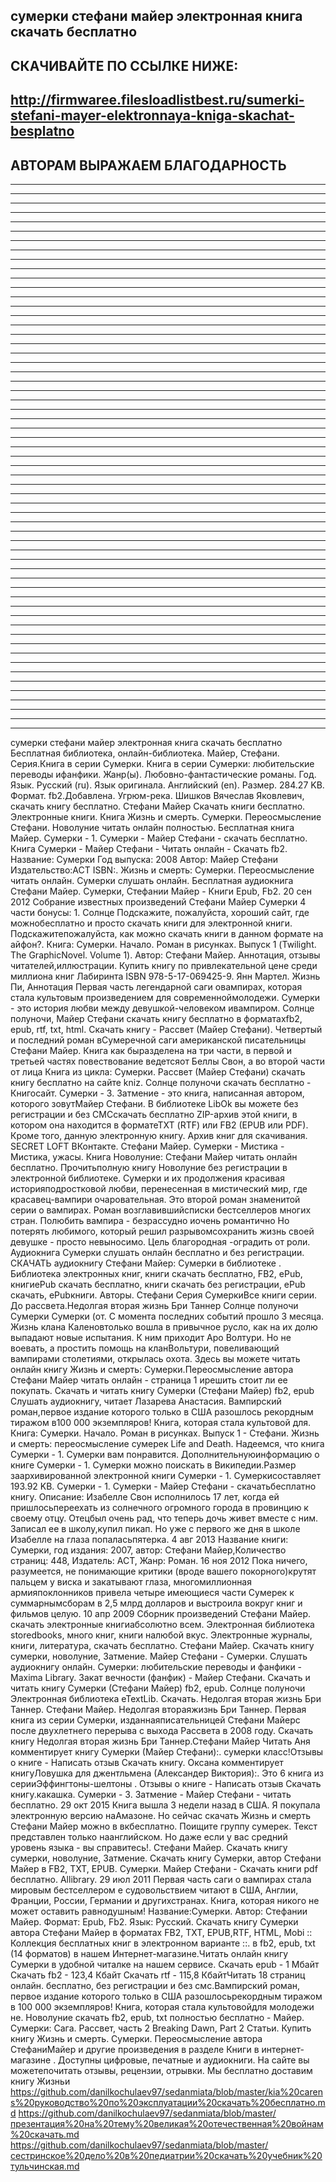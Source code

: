 сумерки стефани майер электронная книга скачать бесплатно
--------------------------------------------------
СКАЧИВАЙТЕ ПО ССЫЛКЕ НИЖЕ:
--------------------------------------------------
http://firmwaree.filesloadlistbest.ru/sumerki-stefani-mayer-elektronnaya-kniga-skachat-besplatno
--------------------------------------------------
АВТОРАМ ВЫРАЖАЕМ БЛАГОДАРНОСТЬ
--------------------------------------------------
--------------------------------------------------
--------------------------------------------------
--------------------------------------------------
--------------------------------------------------
--------------------------------------------------
--------------------------------------------------
--------------------------------------------------
--------------------------------------------------
--------------------------------------------------
--------------------------------------------------
--------------------------------------------------
--------------------------------------------------
--------------------------------------------------
--------------------------------------------------
--------------------------------------------------
--------------------------------------------------
--------------------------------------------------
--------------------------------------------------
--------------------------------------------------
--------------------------------------------------
--------------------------------------------------
--------------------------------------------------
--------------------------------------------------
--------------------------------------------------
--------------------------------------------------
--------------------------------------------------
--------------------------------------------------
--------------------------------------------------
--------------------------------------------------
--------------------------------------------------
--------------------------------------------------
--------------------------------------------------
--------------------------------------------------
--------------------------------------------------
--------------------------------------------------
--------------------------------------------------
--------------------------------------------------
--------------------------------------------------
--------------------------------------------------
--------------------------------------------------
--------------------------------------------------
--------------------------------------------------
--------------------------------------------------
--------------------------------------------------
--------------------------------------------------
--------------------------------------------------
--------------------------------------------------
--------------------------------------------------
--------------------------------------------------
--------------------------------------------------
--------------------------------------------------
--------------------------------------------------
--------------------------------------------------
--------------------------------------------------
--------------------------------------------------
--------------------------------------------------
--------------------------------------------------
--------------------------------------------------
--------------------------------------------------
сумерки стефани майер электронная книга скачать бесплатно Бесплатная библиотека, онлайн-библиотека.  Майер, Стефани. Серия.Книга в серии Сумерки. Книга в серии Сумерки: любительские переводы ифанфики. Жанр(ы). Любовно-фантастические романы. Год. Язык. Русский (ru). Язык оригинала. Английский (en). Размер. 284.27 KB. Формат. fb2.Добавлена. Угрюм-река. Шишков Вячеслав Яковлевич, скачать книгу бесплатно. Стефани Майер  Скачать книги бесплатно. Электронные книги. Книга Жизнь и смерть. Сумерки. Переосмысление Стефани. Новолуние читать онлайн полностью. Бесплатная книга Майер. Сумерки - 1. Сумерки - Майер Стефани - скачать бесплатно. Книга Сумерки - Майер Стефани - Читать онлайн - Скачать fb2. Название: Сумерки Год выпуска: 2008 Автор: Майер Стефани Издательство:АСТ ISBN:. Жизнь и смерть: Сумерки. Переосмысление читать онлайн. Сумерки слушать онлайн. Бесплатная аудиокнига Стефани Майер. Сумерки, Стефании Майер - Книги Epub, Fb2. 20 сен 2012  Собрание известных произведений Стефани Майер Сумерки 4 части бонусы: 1. Солнце  Подскажите, пожалуйста, хороший сайт, где можнобесплатно и просто скачать книги для электронной книги.  Подскажитепожалуйста, как можно скачать книги в данном формате на айфон?. Книга: Сумерки. Начало. Роман в рисунках. Выпуск 1 (Twilight. The GraphicNovel. Volume 1). Автор: Стефани Майер. Аннотация, отзывы читателей,иллюстрации. Купить книгу по привлекательной цене среди миллиона книг Лабиринта  ISBN 978-5-17-069425-9. Янн Мартел. Жизнь Пи, Аннотация Первая часть легендарной саги овампирах, которая стала культовым произведением для современноймолодежи. Сумерки - это история любви между девушкой-человеком ивампиром.
Солнце полуночи, Майер Стефани  скачать книгу бесплатно в форматахfb2, epub, rtf, txt, html. Скачать книгу - Рассвет (Майер Стефани). Четвертый и последний роман вСумеречной саги американской писательницы Стефани Майер. Книга как быразделена на три части, в первой и третьей частях повествование ведетсяот Беллы Свон, а во второй части от лица  Книга из цикла: Сумерки. Рассвет (Майер Стефани) скачать книгу бесплатно на сайте kniz. Солнце полуночи  скачать бесплатно - Книгосайт. Сумерки - 3. Затмение - это книга, написанная автором, которого зовутМайер Стефани. В библиотеке LibOk вы можете без регистрации и без СМСскачать бесплатно ZIP-архив этой книги, в котором она находится в форматеТХТ (RTF) или FB2 (EPUB или PDF). Кроме того, данную электронную книгу. Архив книг для скачивания.  SECRET LOFT  ВКонтакте. Стефани Майер. Сумерки - Мистика - Мистика, ужасы. Книга Новолуние: Стефани Майер читать онлайн бесплатно. Прочитьполную книгу Новолуние без регистрации в электронной библиотеке.  Сумерки и их продолжения  красивая историяподростковой любви, перенесенная в мистический мир, где красавец-вампири очаровательная. Это второй роман знаменитой серии о вампирах. Роман возглавившийсписки бестселлеров многих стран. Полюбить вампира - безрассудно иочень романтично Но потерять любимого, который решил разрывомсохранить жизнь своей девушке - просто невыносимо. Цель благородная -оградить от роли. Аудиокнига Сумерки слушать онлайн бесплатно и без регистрации. СКАЧАТЬ аудиокнигу Стефани Майер: Сумерки в библиотеке . Библиотека электронных книг, книги скачать бесплатно, FB2, ePub, книгиePub скачать бесплатно, книги скачать без регистрации, ePub скачать, ePubкниги.  Авторы. Стефани  Серия СумеркиВсе книги серии. До рассвета.Недолгая вторая жизнь Бри Таннер  Солнце полуночи  Сумерки  Сумерки (от. С момента последних событий прошло 3 месяца. Жизнь клана Каленовтолько вошла в привычное русло, как на их долю выпадают новые испытания. К ним приходит Аро Волтури. Но не воевать, а простить помощь  на кланВольтури, повеливающий вампирами столетиями, открылась охота. Здесь вы можете читать онлайн книгу Жизнь и смерть: Сумерки.Переосмысление автора Стефани Майер читать онлайн - страница 1 ирешить стоит ли ее покупать. Скачать и читать книгу Сумерки (Стефани Майер) fb2, epub
Слушать аудиокнигу, читает Лазарева Анастасия. Вампирский роман,первое издание которого только в США разошлось рекордным тиражом в100 000 экземпляров! Книга, которая стала культовой для. Книга: Сумерки. Начало. Роман в рисунках. Выпуск 1 - Стефани. Жизнь и смерть: переосмысление сумерек  Life and Death. Надеемся, что книга Сумерки - 1. Сумерки вам понравится. Дополнительнуюинформацию о книге Сумерки - 1. Сумерки можно поискать в Википедии.Размер заархивированной электронной книги Сумерки - 1. Сумеркисоставляет 193.92 KB. Сумерки - 1. Сумерки - Майер Стефани - скачатьбесплатно книгу. Описание: Изабелле Свон исполнилось 17 лет, когда ей пришлосьпереехать из солнечного огромного города в провинцию к своему отцу. Отецбыл очень рад, что теперь дочь живет вместе с ним. Записал ее в школу,купил пикап. Но уже с первого же дня в школе Изабелле на глаза попаласьпятерка. 4 авг 2013  Название книги: Сумерки, год издания: 2007, автор: Стефани Майер,Количество страниц: 448, Издатель: АСТ, Жанр: Роман. 16 ноя 2012  Пока ничего, разумеется, не понимающие критики (вроде вашего покорного)крутят пальцем у виска и закатывают глаза, многомиллионная армияпоклонников привела четыре имеющиеся части Сумерек к суммарнымсборам в 2,5 млрд долларов и выстроила вокруг книг и фильмов целую. 10 апр 2009  Сборник произведений Стефани Майер.  скачать электронные книгиабсолютно всем. Электронная библиотека storedbooks, много книг, книги налюбой вкус. Электронные журналы, книги, литература, скачать бесплатно. Стефани Майер. Cкачать книгу сумерки, новолуние, Затмение. Майер Стефани - Сумерки. Слушать аудиокнигу онлайн. Сумерки: любительские переводы и фанфики - Maxima Library. Закат вечности (фанфик) - Майер Стефани. Скачать и читать книгу Сумерки  (Стефани Майер) fb2, epub. Солнце полуночи  Электронная библиотека eTextLib. Скачать. Недолгая вторая жизнь Бри Таннер. Стефани Майер. Недолгая втораяжизнь Бри Таннер. Первая книга из серии Сумерки, изданнаяписательницей Стефани Майерс после двухлетнего перерыва с выхода Рассвета в 2008 году. Скачать книгу Недолгая вторая жизнь Бри Таннер.Стефани Майер Читать
Аня комментирует книгу Сумерки (Майер Стефани):. сумерки класс!Отзывы о книге - Написать отзыв  Скачать книгу. Оксана комментирует книгуЛовушка для джентльмена (Александер Виктория):. Это 6 книга из серииЭффингтоны-шелтоны . Отзывы о книге - Написать отзыв  Скачать книгу.какашка. Сумерки - 3. Затмение - Майер Стефани - читать бесплатно. 29 окт 2015  Книга вышла 3 недели назад в США. Я покупала электронную версию наАмазоне. Но сейчас скачать Жизнь и смерть Стефани Майер можно в вкбесплатно. Поищите группу сумерек. Текст представлен только наанглийском. Но даже если у вас средний уровень языка - вы справитесь!. Стефани Майер. Cкачать книгу сумерки, новолуние, Затмение. Скачать книгу Сумерки, автор Стефани Майер в FB2, TXT, EPUB. Сумерки. Майер Стефани - Скачать книги pdf бесплатно. Allibrary. 29 июл 2011  Первая часть саги о вампирах стала мировым бестселлером  е судовольствием читают в США, Англии, Франции, России, Германии и другихстранах. Книга, которая никого не может оставить равнодушным! Название:Сумерки. Автор: Стефании Майер. Формат: Epub, Fb2. Язык: Русский. Скачать книгу Сумерки автора Стефани Майер в форматах FB2, TXT, EPUB,RTF, HTML, Mobi :: Коллекция бесплатных книг в электронном варианте ::.  в fb2, epub, txt (14 форматов) в нашем Интернет-магазине.Читать онлайн книгу Сумерки в удобной читалке на нашем сервисе. Cкачать epub - 1 Мбайт Cкачать fb2 - 123,4 Кбайт Cкачать rtf - 115,8 КбайтЧитать 18 страниц онлайн. бесплатно, без регистрации и без смс.Вампирский роман, первое издание которого только в США разошлосьрекордным тиражом в 100 000 экземпляров! Книга, которая стала культовойдля молодежи не. Новолуние скачать fb2, epub, txt полностью бесплатно - Майер. Сумерки: Сага. Рассвет, часть 2 Breaking Dawn, Part 2  Статьи. Купить книгу Жизнь и смерть. Сумерки. Переосмысление автора СтефаниМайер и другие произведения в разделе Книги в интернет-магазине . Доступны цифровые, печатные и аудиокниги. На сайте вы можетепочитать отзывы, рецензии, отрывки. Мы бесплатно доставим книгу Жизньи
https://github.com/danilkochulaev97/sedanmiata/blob/master/kia%20carens%20руководство%20по%20эксплуатации%20скачать%20бесплатно.md
https://github.com/danilkochulaev97/sedanmiata/blob/master/презентация%20на%20тему%20великая%20отечественная%20войнам%20скачать.md
https://github.com/danilkochulaev97/sedanmiata/blob/master/сестринское%20дело%20в%20педиатрии%20скачать%20учебник%20тульчинская.md